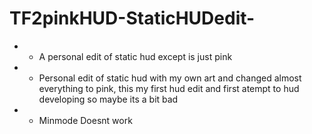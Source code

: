 # TF2pinkHUD-StaticHUDedit-
- - A personal edit of static hud except is just pink
- - Personal edit of static hud with my own art and changed almost everything to pink, this my first hud edit and first atempt to hud developing so maybe its a bit bad
- - Minmode Doesnt work
